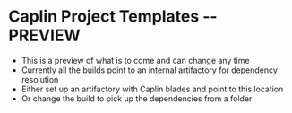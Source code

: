 # Caplin Project Templates -- PREVIEW

* This is a preview of what is to come and can change any time
* Currently all the builds point to an internal artifactory for dependency resolution
 * Either set up an artifactory with Caplin blades and point to this location
 * Or change the build to pick up the dependencies from a folder
